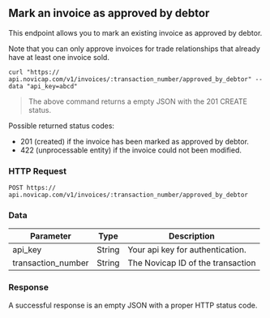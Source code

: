 ## Mark an invoice as approved by debtor

This endpoint allows you to mark an existing invoice as approved by debtor.

Note that you can only approve invoices for trade relationships that already have at least one invoice sold.

```shell
curl "https://  api.novicap.com/v1/invoices/:transaction_number/approved_by_debtor" --data "api_key=abcd"
```

> The above command returns a empty JSON with the 201 CREATE status.

Possible returned status codes:

- 201 (created) if the invoice has been marked as approved by debtor.
- 422 (unprocessable entity) if the invoice could not been modified.

### HTTP Request

`POST https://  api.novicap.com/v1/invoices/:transaction_number/approved_by_debtor`

### Data

Parameter          | Type   | Description
-------------------|--------|----------------------------------
api_key            | String | Your api key for authentication.
transaction_number | String | The Novicap ID of the transaction

### Response

A successful response is an empty JSON with a proper HTTP status code.
